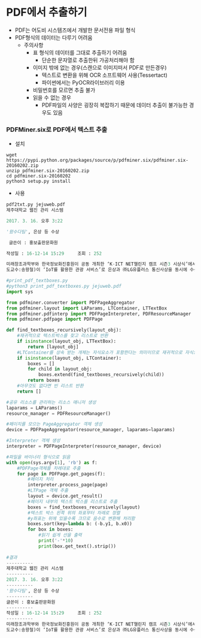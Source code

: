 # PDF에서 추출하기

- PDF는 어도비 시스템즈에서 개발한 문서전용 파일 형식
- PDF형식의 데이터는 다루기 어려움
  - 주의사항
    - 표 형식의 데이터를 그대로 추출하기 어려움
      - 단순한 문자열로 추출한뒤 가공처리해야 함
    - 이미지 밖에 없는 경우(스캔으로 이미지떠서 PDF로 만든경우)
      - 텍스트로 변환을 위해 OCR 소프트웨어 사용(Tessertact)
      - 파이썬에서는 PyOCR라이브러리 이용
    - 비밀번호를 모르면 추출 불가
    - 읽을 수 없는 경우
      - PDF파일의 사양은 굉장히 복잡하기 때문에 데이터 추출이 불가능한 경우도 있음

### PDFMiner.six로 PDF에서 텍스트 추출

- 설치

```
wget https://pypi.python.org/packages/source/p/pdfminer.six/pdfminer.six-20160202.zip
unzip pdfminer.six-20160202.zip
cd pdfminer.six-20160202
python3 setup.py install
```

- 사용

```python
pdf2txt.py jejuweb.pdf
제주대학교 웹진 관리 시스템

2017. 3. 16. 오후 3:22

'왔수다팀', 은상 등 수상

 글쓴이 : 홍보출판문화원

작성일 : 16-12-14 15:29     조회 : 252

미래창조과학부와 한국정보화진흥원이 공동 개최한 ‘K-ICT NET챌린지 캠프 시즌3 시상식’에서 제주대 왔수다팀(지
도교수:송왕철)이 ‘IoT를 활용한 관광 서비스’로 은상과 ㈜LG유플러스 통신사상을 동시에 수상했다고 14일 밝혔다.
```

```python
#print_pdf_textboxes.py
#python3 print_pdf_textboxes.py jejuweb.pdf
import sys

from pdfminer.converter import PDFPageAggregator
from pdfminer.layout import LAParams, LTContainer, LTTextBox
from pdfminer.pdfinterp import PDFPageInterpreter, PDFResourceManager
from pdfminer.pdfpage import PDFPage

def find_textboxes_recursively(layout_obj):
    #재귀적으로 텍스트박스를 찾고 리스트로 반환
    if isinstance(layout_obj, LTTextBox):
        return [layout_obj]
    #LTContainer를 상속 받는 개체는 자식요소가 포함한다는 의미이므로 재귀적으로 자식요소를 찾음
    if isinstance(layout_obj, LTContainer):
        boxes = []
        for child in layout_obj:
            boxes.extend(find_textboxes_recursively(child))
        return boxes
    #아무것도 없다면 빈 리스트 반환
    return []

#공유 리소스를 관리하는 리소스 매니저 생성
laparams = LAParams()
resource_manager = PDFResourceManager()

#페이지를 모으는 PageAggregator 객체 생성
device = PDFPageAggregator(resource_manager, laparams=laparams)

#Interpreter 객체 생성
interpreter = PDFPageInterpreter(resource_manager, device)

#파일을 바이너리 형식으로 읽음
with open(sys.argv[1], 'rb') as f:
    #PDFPage객체를 차례대로 추출
    for page in PDFPage.get_pages(f):
        #페이지 처리
        interpreter.process_page(page)
        #LTPage 객체 추출
        layout = device.get_result()
        #페이지 내부의 텍스트 박스를 리스트로 추출
        boxes = find_textboxes_recursively(layout)
        #텍스트 박스 왼쪽 위의 좌표부터 차례로 정렬
        #y좌표는 위에 있을수록 크므로 음수로 변환해 처리함
        boxes.sort(key=lambda b: (-b.y1, b.x0))
        for box in boxes:
            #읽기 쉽게 선을 출력
            print('-'*10)
            print(box.get_text().strip())
            
#결과
----------
제주대학교 웹진 관리 시스템
----------
2017. 3. 16. 오후 3:22
----------
'왔수다팀', 은상 등 수상
----------
글쓴이 : 홍보출판문화원
----------
작성일 : 16-12-14 15:29     조회 : 252
----------
미래창조과학부와 한국정보화진흥원이 공동 개최한 ‘K-ICT NET챌린지 캠프 시즌3 시상식’에서 제주대 왔수다팀(지
도교수:송왕철)이 ‘IoT를 활용한 관광 서비스’로 은상과 ㈜LG유플러스 통신사상을 동시에 수상했다고 14일 밝혔다.
```


